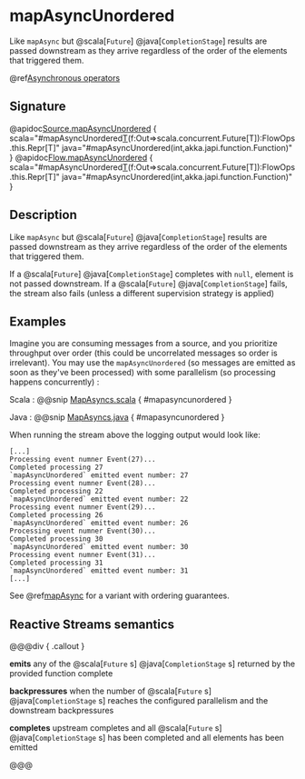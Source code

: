 # mapAsyncUnordered

Like `mapAsync` but @scala[`Future`] @java[`CompletionStage`] results are passed downstream as they arrive regardless of the order of the elements that triggered them.

@ref[Asynchronous operators](../index.md#asynchronous-operators)

## Signature

@apidoc[Source.mapAsyncUnordered](Source) { scala="#mapAsyncUnordered[T](parallelism:Int)(f:Out=&gt;scala.concurrent.Future[T]):FlowOps.this.Repr[T]" java="#mapAsyncUnordered(int,akka.japi.function.Function)" }
@apidoc[Flow.mapAsyncUnordered](Flow) { scala="#mapAsyncUnordered[T](parallelism:Int)(f:Out=&gt;scala.concurrent.Future[T]):FlowOps.this.Repr[T]" java="#mapAsyncUnordered(int,akka.japi.function.Function)" }


## Description

Like `mapAsync` but @scala[`Future`] @java[`CompletionStage`] results are passed downstream as they arrive regardless of the order of the elements
that triggered them.

If a @scala[`Future`] @java[`CompletionStage`] completes with `null`, element is not passed downstream.
If a @scala[`Future`] @java[`CompletionStage`] fails, the stream also fails (unless a different supervision strategy is applied)

## Examples

Imagine you are consuming messages from a source, and you prioritize throughput over order (this could be uncorrelated messages so order is irrelevant). You may use the `mapAsyncUnordered` (so messages are emitted as soon as they've been processed) with some parallelism (so processing happens concurrently)  :

Scala
:   @@snip [MapAsyncs.scala](/akka-docs/src/test/scala/docs/stream/operators/sourceorflow/MapAsyncs.scala) { #mapasyncunordered }

Java
:   @@snip [MapAsyncs.java](/akka-docs/src/test/java/jdocs/stream/operators/sourceorflow/MapAsyncs.java) { #mapasyncunordered }

When running the stream above the logging output would look like:

```
[...]
Processing event numner Event(27)...
Completed processing 27
`mapAsyncUnordered` emitted event number: 27
Processing event numner Event(28)...
Completed processing 22
`mapAsyncUnordered` emitted event number: 22
Processing event numner Event(29)...
Completed processing 26
`mapAsyncUnordered` emitted event number: 26
Processing event numner Event(30)...
Completed processing 30
`mapAsyncUnordered` emitted event number: 30
Processing event numner Event(31)...
Completed processing 31
`mapAsyncUnordered` emitted event number: 31
[...]
``` 

See @ref[mapAsync](mapAsync.md#examples) for a variant with ordering guarantees.

## Reactive Streams semantics

@@@div { .callout }

**emits** any of the @scala[`Future` s] @java[`CompletionStage` s] returned by the provided function complete

**backpressures** when the number of @scala[`Future` s] @java[`CompletionStage` s] reaches the configured parallelism and the downstream backpressures

**completes** upstream completes and all @scala[`Future` s] @java[`CompletionStage` s] has been completed  and all elements has been emitted

@@@

